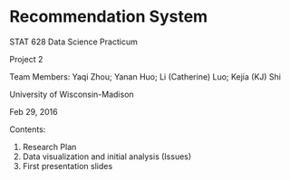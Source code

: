 # Recommendation System
 
STAT 628 Data Science Practicum

Project 2

Team Members: Yaqi Zhou; Yanan Huo; Li (Catherine) Luo; Kejia (KJ) Shi

University of Wisconsin-Madison

Feb 29, 2016

Contents:

1. Research Plan
2. Data visualization and initial analysis (Issues)
3. First presentation slides
